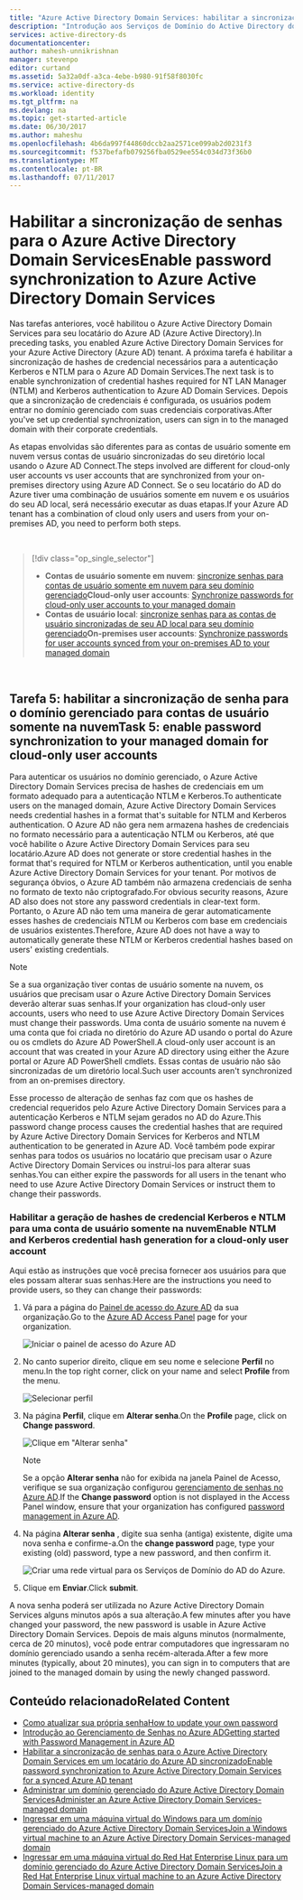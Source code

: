 ```yaml
---
title: "Azure Active Directory Domain Services: habilitar a sincronização de senha | Microsoft Docs"
description: "Introdução aos Serviços de Domínio do Active Directory do Azure"
services: active-directory-ds
documentationcenter: 
author: mahesh-unnikrishnan
manager: stevenpo
editor: curtand
ms.assetid: 5a32a0df-a3ca-4ebe-b980-91f58f8030fc
ms.service: active-directory-ds
ms.workload: identity
ms.tgt_pltfrm: na
ms.devlang: na
ms.topic: get-started-article
ms.date: 06/30/2017
ms.author: maheshu
ms.openlocfilehash: 4b6da997f44860dccb2aa2571ce099ab2d0231f3
ms.sourcegitcommit: f537befafb079256fba0529ee554c034d73f36b0
ms.translationtype: MT
ms.contentlocale: pt-BR
ms.lasthandoff: 07/11/2017
---
```

# <a name="enable-password-synchronization-to-azure-active-directory-domain-services"></a><span data-ttu-id="705f0-103">Habilitar a sincronização de senhas para o Azure Active Directory Domain Services</span><span class="sxs-lookup"><span data-stu-id="705f0-103">Enable password synchronization to Azure Active Directory Domain Services</span></span>
<span data-ttu-id="705f0-104">Nas tarefas anteriores, você habilitou o Azure Active Directory Domain Services para seu locatário do Azure AD (Azure Active Directory).</span><span class="sxs-lookup"><span data-stu-id="705f0-104">In preceding tasks, you enabled Azure Active Directory Domain Services for your Azure Active Directory (Azure AD) tenant.</span></span> <span data-ttu-id="705f0-105">A próxima tarefa é habilitar a sincronização de hashes de credencial necessários para a autenticação Kerberos e NTLM para o Azure AD Domain Services.</span><span class="sxs-lookup"><span data-stu-id="705f0-105">The next task is to enable synchronization of credential hashes required for NT LAN Manager (NTLM) and Kerberos authentication to Azure AD Domain Services.</span></span> <span data-ttu-id="705f0-106">Depois que a sincronização de credenciais é configurada, os usuários podem entrar no domínio gerenciado com suas credenciais corporativas.</span><span class="sxs-lookup"><span data-stu-id="705f0-106">After you've set up credential synchronization, users can sign in to the managed domain with their corporate credentials.</span></span>

<span data-ttu-id="705f0-107">As etapas envolvidas são diferentes para as contas de usuário somente em nuvem versus contas de usuário sincronizadas do seu diretório local usando o Azure AD Connect.</span><span class="sxs-lookup"><span data-stu-id="705f0-107">The steps involved are different for cloud-only user accounts vs user accounts that are synchronized from your on-premises directory using Azure AD Connect.</span></span>  <span data-ttu-id="705f0-108">Se o seu locatário do AD do Azure tiver uma combinação de usuários somente em nuvem e os usuários do seu AD local, será necessário executar as duas etapas.</span><span class="sxs-lookup"><span data-stu-id="705f0-108">If your Azure AD tenant has a combination of cloud only users and users from your on-premises AD, you need to perform both steps.</span></span>

<br>

> [!div class="op_single_selector"]
> * <span data-ttu-id="705f0-109">**Contas de usuário somente em nuvem**: [sincronize senhas para contas de usuário somente em nuvem para seu domínio gerenciado](active-directory-ds-getting-started-password-sync.md)</span><span class="sxs-lookup"><span data-stu-id="705f0-109">**Cloud-only user accounts**: [Synchronize passwords for cloud-only user accounts to your managed domain](active-directory-ds-getting-started-password-sync.md)</span></span>
> * <span data-ttu-id="705f0-110">**Contas de usuário local**: [sincronize senhas para as contas de usuário sincronizadas de seu AD local para seu domínio gerenciado](active-directory-ds-getting-started-password-sync-synced-tenant.md)</span><span class="sxs-lookup"><span data-stu-id="705f0-110">**On-premises user accounts**: [Synchronize passwords for user accounts synced from your on-premises AD to your managed domain](active-directory-ds-getting-started-password-sync-synced-tenant.md)</span></span>
>
>

<br>

## <a name="task-5-enable-password-synchronization-to-your-managed-domain-for-cloud-only-user-accounts"></a><span data-ttu-id="705f0-111">Tarefa 5: habilitar a sincronização de senha para o domínio gerenciado para contas de usuário somente na nuvem</span><span class="sxs-lookup"><span data-stu-id="705f0-111">Task 5: enable password synchronization to your managed domain for cloud-only user accounts</span></span>
<span data-ttu-id="705f0-112">Para autenticar os usuários no domínio gerenciado, o Azure Active Directory Domain Services precisa de hashes de credenciais em um formato adequado para a autenticação NTLM e Kerberos.</span><span class="sxs-lookup"><span data-stu-id="705f0-112">To authenticate users on the managed domain, Azure Active Directory Domain Services needs credential hashes in a format that's suitable for NTLM and Kerberos authentication.</span></span> <span data-ttu-id="705f0-113">O Azure AD não gera nem armazena hashes de credenciais no formato necessário para a autenticação NTLM ou Kerberos, até que você habilite o Azure Active Directory Domain Services para seu locatário.</span><span class="sxs-lookup"><span data-stu-id="705f0-113">Azure AD does not generate or store credential hashes in the format that's required for NTLM or Kerberos authentication, until you enable Azure Active Directory Domain Services for your tenant.</span></span> <span data-ttu-id="705f0-114">Por motivos de segurança óbvios, o Azure AD também não armazena credenciais de senha no formato de texto não criptografado.</span><span class="sxs-lookup"><span data-stu-id="705f0-114">For obvious security reasons, Azure AD also does not store any password credentials in clear-text form.</span></span> <span data-ttu-id="705f0-115">Portanto, o Azure AD não tem uma maneira de gerar automaticamente esses hashes de credenciais NTLM ou Kerberos com base em credenciais de usuários existentes.</span><span class="sxs-lookup"><span data-stu-id="705f0-115">Therefore, Azure AD does not have a way to automatically generate these NTLM or Kerberos credential hashes based on users' existing credentials.</span></span>

> [!NOTE]
> <span data-ttu-id="705f0-116">Se a sua organização tiver contas de usuário somente na nuvem, os usuários que precisam usar o Azure Active Directory Domain Services deverão alterar suas senhas.</span><span class="sxs-lookup"><span data-stu-id="705f0-116">If your organization has cloud-only user accounts, users who need to use Azure Active Directory Domain Services must change their passwords.</span></span> <span data-ttu-id="705f0-117">Uma conta de usuário somente na nuvem é uma conta que foi criada no diretório do Azure AD usando o portal do Azure ou os cmdlets do Azure AD PowerShell.</span><span class="sxs-lookup"><span data-stu-id="705f0-117">A cloud-only user account is an account that was created in your Azure AD directory using either the Azure portal or Azure AD PowerShell cmdlets.</span></span> <span data-ttu-id="705f0-118">Essas contas de usuário não são sincronizadas de um diretório local.</span><span class="sxs-lookup"><span data-stu-id="705f0-118">Such user accounts aren't synchronized from an on-premises directory.</span></span>
>
>

<span data-ttu-id="705f0-119">Esse processo de alteração de senhas faz com que os hashes de credencial requeridos pelo Azure Active Directory Domain Services para a autenticação Kerberos e NTLM sejam gerados no AD do Azure.</span><span class="sxs-lookup"><span data-stu-id="705f0-119">This password change process causes the credential hashes that are required by Azure Active Directory Domain Services for Kerberos and NTLM authentication to be generated in Azure AD.</span></span> <span data-ttu-id="705f0-120">Você também pode expirar senhas para todos os usuários no locatário que precisam usar o Azure Active Directory Domain Services ou instrui-los para alterar suas senhas.</span><span class="sxs-lookup"><span data-stu-id="705f0-120">You can either expire the passwords for all users in the tenant who need to use Azure Active Directory Domain Services or instruct them to change their passwords.</span></span>

### <a name="enable-ntlm-and-kerberos-credential-hash-generation-for-a-cloud-only-user-account"></a><span data-ttu-id="705f0-121">Habilitar a geração de hashes de credencial Kerberos e NTLM para uma conta de usuário somente na nuvem</span><span class="sxs-lookup"><span data-stu-id="705f0-121">Enable NTLM and Kerberos credential hash generation for a cloud-only user account</span></span>
<span data-ttu-id="705f0-122">Aqui estão as instruções que você precisa fornecer aos usuários para que eles possam alterar suas senhas:</span><span class="sxs-lookup"><span data-stu-id="705f0-122">Here are the instructions you need to provide users, so they can change their passwords:</span></span>

1. <span data-ttu-id="705f0-123">Vá para a página do [Painel de acesso do Azure AD](http://myapps.microsoft.com) da sua organização.</span><span class="sxs-lookup"><span data-stu-id="705f0-123">Go to the [Azure AD Access Panel](http://myapps.microsoft.com) page for your organization.</span></span>

    ![Iniciar o painel de acesso do Azure AD](./media/active-directory-domain-services-getting-started/access-panel.png)

2. <span data-ttu-id="705f0-125">No canto superior direito, clique em seu nome e selecione **Perfil** no menu.</span><span class="sxs-lookup"><span data-stu-id="705f0-125">In the top right corner, click on your name and select **Profile** from the menu.</span></span>

    ![Selecionar perfil](./media/active-directory-domain-services-getting-started/select-profile.png)

3. <span data-ttu-id="705f0-127">Na página **Perfil**, clique em **Alterar senha**.</span><span class="sxs-lookup"><span data-stu-id="705f0-127">On the **Profile** page, click on **Change password**.</span></span>

    ![Clique em "Alterar senha"](./media/active-directory-domain-services-getting-started/user-change-password.png)

   > [!NOTE]
   > <span data-ttu-id="705f0-129">Se a opção **Alterar senha** não for exibida na janela Painel de Acesso, verifique se sua organização configurou [gerenciamento de senhas no Azure AD](../active-directory/active-directory-passwords-getting-started.md).</span><span class="sxs-lookup"><span data-stu-id="705f0-129">If the **Change password** option is not displayed in the Access Panel window, ensure that your organization has configured [password management in Azure AD](../active-directory/active-directory-passwords-getting-started.md).</span></span>
   >
   >
4. <span data-ttu-id="705f0-130">Na página **Alterar senha** , digite sua senha (antiga) existente, digite uma nova senha e confirme-a.</span><span class="sxs-lookup"><span data-stu-id="705f0-130">On the **change password** page, type your existing (old) password, type a new password, and then confirm it.</span></span>

    ![Criar uma rede virtual para os Serviços de Domínio do AD do Azure.](./media/active-directory-domain-services-getting-started/user-change-password2.png)

5. <span data-ttu-id="705f0-132">Clique em **Enviar**.</span><span class="sxs-lookup"><span data-stu-id="705f0-132">Click **submit**.</span></span>

<span data-ttu-id="705f0-133">A nova senha poderá ser utilizada no Azure Active Directory Domain Services alguns minutos após a sua alteração.</span><span class="sxs-lookup"><span data-stu-id="705f0-133">A few minutes after you have changed your password, the new password is usable in Azure Active Directory Domain Services.</span></span> <span data-ttu-id="705f0-134">Depois de mais alguns minutos (normalmente, cerca de 20 minutos), você pode entrar computadores que ingressaram no domínio gerenciado usando a senha recém-alterada.</span><span class="sxs-lookup"><span data-stu-id="705f0-134">After a few more minutes (typically, about 20 minutes), you can sign in to computers that are joined to the managed domain by using the newly changed password.</span></span>

## <a name="related-content"></a><span data-ttu-id="705f0-135">Conteúdo relacionado</span><span class="sxs-lookup"><span data-stu-id="705f0-135">Related Content</span></span>
* [<span data-ttu-id="705f0-136">Como atualizar sua própria senha</span><span class="sxs-lookup"><span data-stu-id="705f0-136">How to update your own password</span></span>](../active-directory/active-directory-passwords-update-your-own-password.md)
* [<span data-ttu-id="705f0-137">Introdução ao Gerenciamento de Senhas no Azure AD</span><span class="sxs-lookup"><span data-stu-id="705f0-137">Getting started with Password Management in Azure AD</span></span>](../active-directory/active-directory-passwords-getting-started.md)
* [<span data-ttu-id="705f0-138">Habilitar a sincronização de senhas para o Azure Active Directory Domain Services em um locatário do Azure AD sincronizado</span><span class="sxs-lookup"><span data-stu-id="705f0-138">Enable password synchronization to Azure Active Directory Domain Services for a synced Azure AD tenant</span></span>](active-directory-ds-getting-started-password-sync-synced-tenant.md)
* [<span data-ttu-id="705f0-139">Administrar um domínio gerenciado do Azure Active Directory Domain Services</span><span class="sxs-lookup"><span data-stu-id="705f0-139">Administer an Azure Active Directory Domain Services-managed domain</span></span>](active-directory-ds-admin-guide-administer-domain.md)
* [<span data-ttu-id="705f0-140">Ingressar em uma máquina virtual do Windows para um domínio gerenciado do Azure Active Directory Domain Services</span><span class="sxs-lookup"><span data-stu-id="705f0-140">Join a Windows virtual machine to an Azure Active Directory Domain Services-managed domain</span></span>](active-directory-ds-admin-guide-join-windows-vm.md)
* [<span data-ttu-id="705f0-141">Ingressar em uma máquina virtual do Red Hat Enterprise Linux para um domínio gerenciado do Azure Active Directory Domain Services</span><span class="sxs-lookup"><span data-stu-id="705f0-141">Join a Red Hat Enterprise Linux virtual machine to an Azure Active Directory Domain Services-managed domain</span></span>](active-directory-ds-admin-guide-join-rhel-linux-vm.md)

